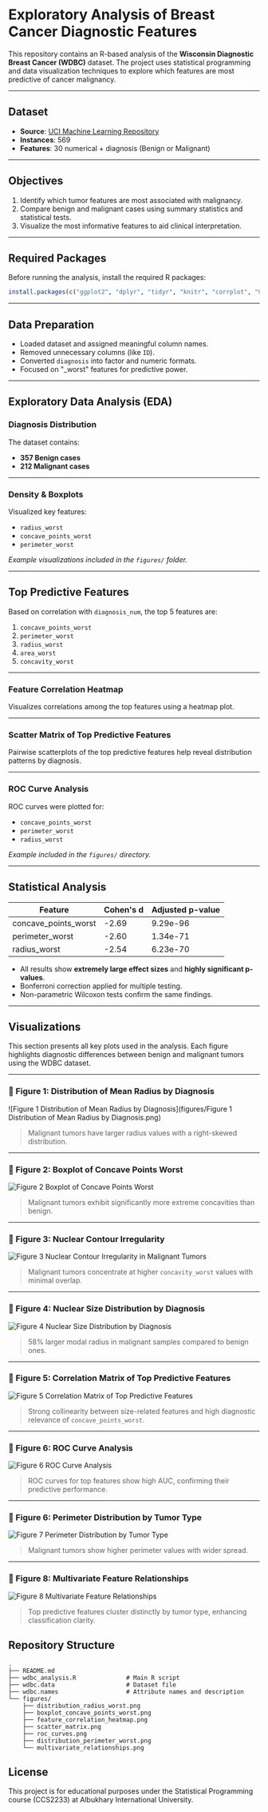 
# Exploratory Analysis of Breast Cancer Diagnostic Features

This repository contains an R-based analysis of the **Wisconsin Diagnostic Breast Cancer (WDBC)** dataset. The project uses statistical programming and data visualization techniques to explore which features are most predictive of cancer malignancy.

---

## Dataset

- **Source**: [UCI Machine Learning Repository](https://archive.ics.uci.edu/ml/datasets/Breast+Cancer+Wisconsin+(Diagnostic))
- **Instances**: 569  
- **Features**: 30 numerical + diagnosis (Benign or Malignant)

---

## Objectives

1. Identify which tumor features are most associated with malignancy.  
2. Compare benign and malignant cases using summary statistics and statistical tests.  
3. Visualize the most informative features to aid clinical interpretation.  

---

## Required Packages

Before running the analysis, install the required R packages:

```r
install.packages(c("ggplot2", "dplyr", "tidyr", "knitr", "corrplot", "GGally", "effectsize", "pROC", "gridExtra"))
```

---

## Data Preparation

- Loaded dataset and assigned meaningful column names.  
- Removed unnecessary columns (like `ID`).  
- Converted `diagnosis` into factor and numeric formats.  
- Focused on "_worst" features for predictive power.  

---

## Exploratory Data Analysis (EDA)

### Diagnosis Distribution

The dataset contains:

- **357 Benign cases**  
- **212 Malignant cases**

---

### Density & Boxplots

Visualized key features:

- `radius_worst`  
- `concave_points_worst`  
- `perimeter_worst`  

_Example visualizations included in the `figures/` folder._

---

## Top Predictive Features

Based on correlation with `diagnosis_num`, the top 5 features are:

1. `concave_points_worst`  
2. `perimeter_worst`  
3. `radius_worst`  
4. `area_worst`  
5. `concavity_worst`  

---

### Feature Correlation Heatmap

Visualizes correlations among the top features using a heatmap plot.

---

### Scatter Matrix of Top Predictive Features

Pairwise scatterplots of the top predictive features help reveal distribution patterns by diagnosis.

---

### ROC Curve Analysis

ROC curves were plotted for:

- `concave_points_worst`  
- `perimeter_worst`  
- `radius_worst`

_Example included in the `figures/` directory._

---

## Statistical Analysis

| Feature               | Cohen's d | Adjusted p-value |
|------------------------|-----------|------------------|
| concave_points_worst   | -2.69     | 9.29e-96         |
| perimeter_worst        | -2.60     | 1.34e-71         |
| radius_worst           | -2.54     | 6.23e-70         |

- All results show **extremely large effect sizes** and **highly significant p-values**.  
- Bonferroni correction applied for multiple testing.  
- Non-parametric Wilcoxon tests confirm the same findings.  

---
## Visualizations

This section presents all key plots used in the analysis. Each figure highlights diagnostic differences between benign and malignant tumors using the WDBC dataset.

---

### 📌 Figure 1: Distribution of Mean Radius by Diagnosis  
![Figure 1 Distribution of Mean Radius by Diagnosis](figures/Figure 1 Distribution of Mean Radius by Diagnosis.png)  
> Malignant tumors have larger radius values with a right-skewed distribution.

---

### 📌 Figure 2: Boxplot of Concave Points Worst  
![Figure 2 Boxplot of Concave Points Worst](figures/boxplot_concave_points_worst.png)  
> Malignant tumors exhibit significantly more extreme concavities than benign.

---

### 📌 Figure 3: Nuclear Contour Irregularity  
![Figure 3 Nuclear Contour Irregularity in Malignant Tumors](figures/concavity_distribution.png)  
> Malignant tumors concentrate at higher `concavity_worst` values with minimal overlap.

---

### 📌 Figure 4: Nuclear Size Distribution by Diagnosis  
![Figure 4 Nuclear Size Distribution by Diagnosis](figures/nuclear_size_distribution.png)  
> 58% larger modal radius in malignant samples compared to benign ones.

---
### 📌 Figure 5: Correlation Matrix of Top Predictive Features  
![Figure 5 Correlation Matrix of Top Predictive Features](figures/feature_correlation_matrix.png)  
> Strong collinearity between size-related features and high diagnostic relevance of `concave_points_worst`.

---

### 📌 Figure 6: ROC Curve Analysis  
![Figure 6 ROC Curve Analysis](figures/roc_curves.png)  
> ROC curves for top features show high AUC, confirming their predictive performance.

---

### 📌 Figure 6: Perimeter Distribution by Tumor Type  
![Figure 7 Perimeter Distribution by Tumor Type](figures/distribution_perimeter_worst.png)  
> Malignant tumors show higher perimeter values with wider spread.

---

### 📌 Figure 8: Multivariate Feature Relationships  
![Figure 8 Multivariate Feature Relationships](figures/multivariate_relationships.png)  
> Top predictive features cluster distinctly by tumor type, enhancing classification clarity.



## Repository Structure

```
.
├── README.md
├── wdbc_analysis.R              # Main R script
├── wdbc.data                    # Dataset file
├── wdbc.names                   # Attribute names and description
└── figures/
    ├── distribution_radius_worst.png
    ├── boxplot_concave_points_worst.png
    ├── feature_correlation_heatmap.png
    ├── scatter_matrix.png
    ├── roc_curves.png
    ├── distribution_perimeter_worst.png
    └── multivariate_relationships.png
```

## License

This project is for educational purposes under the Statistical Programming course (CCS2233) at Albukhary International University.
